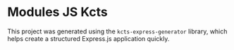 # Modules JS Kcts

This project was generated using the `kcts-express-generator` library, which helps create a structured Express.js application quickly.
